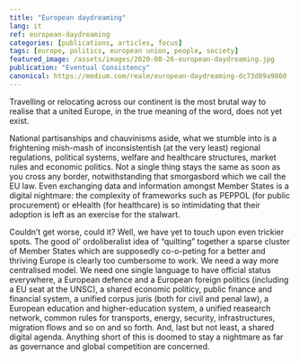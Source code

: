 ```yaml
---
title: "European daydreaming"
lang: it
ref: european-daydreaming
categories: [publications, articles, focus]
tags: [europe, politics, european union, people, society]
featured_image: /assets/images/2020-08-26-european-daydreaming.jpg
publication: "Eventual Consistency"
canonical: https://medium.com/reale/european-daydreaming-dc73d89a9860
---
```


Travelling or relocating across our continent is the most brutal way to realise that a united Europe, in the true meaning of the word, does not yet exist.

National partisanships and chauvinisms aside, what we stumble into is a frightening mish-mash of inconsistentish (at the very least) regional regulations, political systems, welfare and healthcare structures, market rules and economic politics. Not a single thing stays the same as soon as you cross any border, notwithstanding that smorgasbord which we call the EU law. Even exchanging data and information amongst Member States is a digital nightmare: the complexity of frameworks such as PEPPOL (for public procurement) or eHealth (for healthcare) is so intimidating that their adoption is left as an exercise for the stalwart.

Couldn’t get worse, could it? Well, we have yet to touch upon even trickier spots. The good ol’ ordoliberalist idea of “quilting” together a sparse cluster of Member States which are supposedly co-o-peting for a better and thriving Europe is clearly too cumbersome to work. We need a way more centralised model. We need one single language to have official status everywhere, a European defence and a European foreign politics (including a EU seat at the UNSC), a shared economic politicy, public finance and financial system, a unified corpus juris (both for civil and penal law), a European education and higher-education system, a unified reasearch network, common rules for transports, energy, security, infrastructures, migration flows and so on and so forth. And, last but not least, a shared digital agenda. Anything short of this is doomed to stay a nightmare as far as governance and global competition are concerned.

